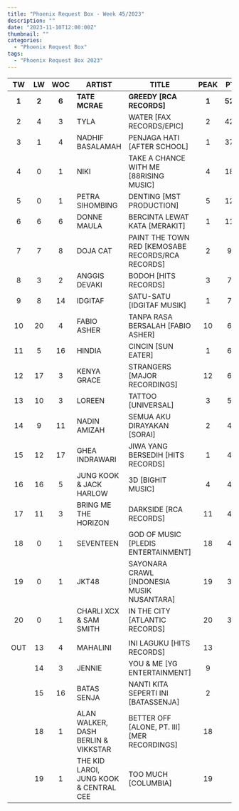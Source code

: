 ```yaml
---
title: "Phoenix Request Box - Week 45/2023"
description: ""
date: "2023-11-10T12:00:00Z"
thumbnail: ""
categories:
  - "Phoenix Request Box"
tags:
  - "Phoenix Request Box 2023"
---
```

<!--more-->
|TW|LW|WOC|ARTIST|TITLE|PEAK|PTW|
|:---:|:---:|:---:|---|---|:---:|:---:|
|**1**|**2**|**6**|**TATE MCRAE**|**GREEDY [RCA RECORDS]**|**1**|**5208**|
|2|4|3|TYLA|WATER [FAX RECORDS/EPIC]|2|4276|
|3|1|4|NADHIF BASALAMAH|PENJAGA HATI [AFTER SCHOOL]|1|3750|
|4|0|1|NIKI|TAKE A CHANCE WITH ME [88RISING MUSIC]|4|1840|
|5|0|1|PETRA SIHOMBING|DENTING [MST PRODUCTION]|5|1200|
|6|6|6|DONNE MAULA|BERCINTA LEWAT KATA [MERAKIT]|1|1146|
|7|7|8|DOJA CAT|PAINT THE TOWN RED [KEMOSABE RECORDS/RCA RECORDS]|2|904|
|8|3|2|ANGGIS DEVAKI|BODOH [HITS RECORDS]|3|760|
|9|8|14|IDGITAF|SATU-SATU [IDGITAF MUSIK]|1|737|
|10|20|4|FABIO ASHER|TANPA RASA BERSALAH [FABIO ASHER]|10|683|
|11|5|16|HINDIA|CINCIN [SUN EATER]|1|653|
|12|17|3|KENYA GRACE|STRANGERS [MAJOR RECORDINGS]|12|600|
|13|10|3|LOREEN|TATTOO [UNIVERSAL]|3|520|
|14|9|11|NADIN AMIZAH|SEMUA AKU DIRAYAKAN [SORAI]|2|492|
|15|12|17|GHEA INDRAWARI|JIWA YANG BERSEDIH [HITS RECORDS]|1|489|
|16|16|5|JUNG KOOK & JACK HARLOW|3D [BIGHIT MUSIC]|4|441|
|17|11|3|BRING ME THE HORIZON|DARKSIDE [RCA RECORDS]|11|440|
|18|0|1|SEVENTEEN|GOD OF MUSIC [PLEDIS ENTERTAINMENT]|18|400|
|19|0|1|JKT48|SAYONARA CRAWL [INDONESIA MUSIK NUSANTARA]|19|380|
|20|0|1|CHARLI XCX & SAM SMITH|IN THE CITY [ATLANTIC RECORDS]|20|360|
| | | | | | | |
|OUT|13|4|MAHALINI|INI LAGUKU [HITS RECORDS]|13| |
| |14|3|JENNIE|YOU & ME [YG ENTERTAINMENT]|9| |
| |15|16|BATAS SENJA|NANTI KITA SEPERTI INI [BATASSENJA]|2| |
| |18|1|ALAN WALKER, DASH BERLIN & VIKKSTAR|BETTER OFF [ALONE, PT. III] [MER RECORDINGS]|18| |
| |19|1|THE KID LAROI, JUNG KOOK & CENTRAL CEE|TOO MUCH [COLUMBIA]|19| |
